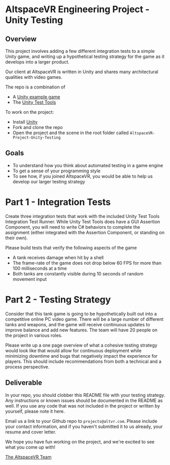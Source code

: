 # AltspaceVR Engineering Project - Unity Testing

## Overview

This project involves adding a few different integration tests to a simple Unity game, and writing up a hypothetical testing strategy for the game as it develops into a larger product.

Our client at AltspaceVR is written in Unity and shares many architectural qualities with video games. 

The repo is a combination of
- A [Unity example game](https://www.assetstore.unity3d.com/en/#!/content/46209)
- The [Unity Test Tools](https://www.assetstore.unity3d.com/en/#!/content/13802)

To work on the project:
- Install [Unity](https://unity3d.com/unity/qa/patch-releases/5.3.4p1)
- Fork and clone the repo
- Open the project and the scene in the root folder called `AltspaceVR-Project-Unity-Testing`

## Goals

- To understand how you think about automated testing in a game engine
- To get a sense of your programming style
- To see how, if you joined AltspaceVR, you would be able to help us develop our larger testing strategy

# Part 1 - Integration Tests

Create three integration tests that work with the included Unity Test Tools Integration Test Runner. While Unity Test Tools does have a GUI Assertion Component, you will need to write C# behaviors to complete the assignment (either integrated with the Assertion Component, or standing on their own). 

Please build tests that verify the following aspects of the game

- A tank receives damage when hit by a shell
- The frame-rate of the game does not drop below 60 FPS for more than 100 milliseconds at a time
- Both tanks are constantly visible during 10 seconds of random movement input

# Part 2 - Testing Strategy

Consider that this tank game is going to be hypothetically built out into a competitive online PC video game. There will be a large number of different tanks and weapons, and the game will receive continuous updates to improve balance and add new features. The team will have 20 people on the project in various roles. 

Please write up a one page overview of what a cohesive testing strategy would look like that would allow for continuous deployment while minimizing downtime and bugs that negatively impact the experience for players. This should include recommendations from both a technical and a process perspective.

## Deliverable

In your repo, you should clobber this README file with your testing strategy. Any instructions or known issues should be documented in the README as well. If you use any code that was not included in the project or written by yourself, please note it here.

Email us a link to your Github repo to `projects@altvr.com`. Please include your contact information, and if you haven't submitted it to us already, your resume and cover letter. 

We hope you have fun working on the project, and we're excited to see what you come up with!
    
[The AltspaceVR Team](http://altvr.com/team/)


